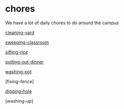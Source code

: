 # chores
We have a lot of daily chores to do around the campus


[cleaning-yard](https://github.com/onja-madagascar/chores/blob/master/cleaning-yard.md)

[sweeping-classroom](https://github.com/onja-madagascar/chores/blob/master/sweeping-classroom.md)

[sifting-rice](https://github.com/onja-madagascar/chores/blob/master/sifting-rice.md)

[putting-out-dinner](https://github.com/onja-madagascar/chores/blob/master/putting-out-dinner.md)

[washing-pot](https://github.com/onja-madagascar/chores/blob/master/washing-pot.md)

[fixing-fence]

[digging-hole](https://github.com/onja-madagascar/chores/blob/master/digging-hole.md)

[washing-up]
